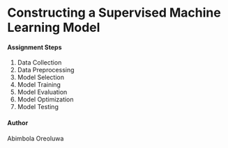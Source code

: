 # Constructing a Supervised Machine Learning Model

#### Assignment Steps
1. Data Collection
2. Data Preprocessing
3. Model Selection
4. Model Training
5. Model Evaluation
6. Model Optimization
7. Model Testing


#### Author 
Abimbola Oreoluwa
